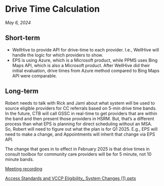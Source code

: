 # Drive Time Calculation

_May 6, 2024_

## Short-term

- WellHive to provide API for drive-time to each provider. I.e., WellHive will handle the logic for which providers to show.
- EPS is using Azure, which is a Microsoft product, while PPMS uses Bing Maps API, which is also a Microsoft product. After WellHive did their initial evaluation, drive times from Azure method compared to Bing Maps API were comparable. 

## Long-term

Robert needs to talk with Rick and Jami about what system will be used to source eligible providers for CC referrals based on 5-min drive time bands. In the future, CTB will call GSSC in real-time to get providers that are within the band and then present those providers in HSRM. But, that’s a different process than what EPS is planning for direct scheduling without an MSA. So, Robert will need to figure out what the plan is for Q1 2025. E.g., EPS will need to make a change, and Appointments will inherit that change via EPS API. 

The change that goes in to effect in February 2025 is that drive times in consult toolbox for community care providers will be for 5 minute, not 10 minute bands.

[Meeting recording](https://dvagov-my.sharepoint.com/:v:/g/personal/benjamin_brasso_va_gov/EUMLlS7gQ8tJuO6HKLi6pxMBxJ2-llKiEpv8YF_gXeZipA?referrer=Teams.TEAMS-ELECTRON&referrerScenario=MeetingChicletGetLink.view.view) 

[Access Standards and VCCP Eligibility_ System Changes (1).pptx](https://github.com/department-of-veterans-affairs/va.gov-team/files/15226556/Access.Standards.and.VCCP.Eligibility_.System.Changes.1.pptx)
